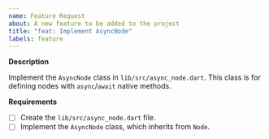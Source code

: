 ```yaml
---
name: Feature Request
about: A new feature to be added to the project
title: "feat: Implement AsyncNode"
labels: feature
---
```


**Description**

Implement the `AsyncNode` class in `lib/src/async_node.dart`. This class is for defining nodes with `async`/`await` native methods.

**Requirements**

- [ ] Create the `lib/src/async_node.dart` file.
- [ ] Implement the `AsyncNode` class, which inherits from `Node`.
